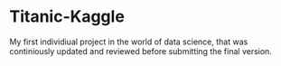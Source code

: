 # Titanic-Kaggle
My first individiual project in the world of data science, that was continiously updated and reviewed before submitting the final version.


